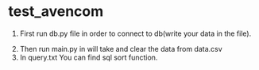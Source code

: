 # test_avencom
1. First run db.py file in order to connect to db(write your data in the file). </p>
2. Then run main.py in will take and clear the data from data.csv
3. In query.txt You can find sql sort function.